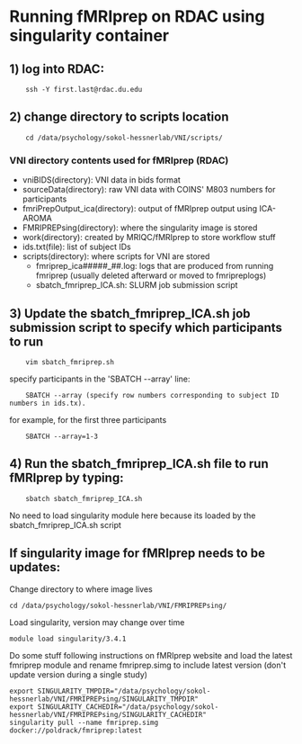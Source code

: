 # Running fMRIprep on RDAC using singularity container


## 1) log into RDAC:
		ssh -Y first.last@rdac.du.edu


## 2) change directory to scripts location
		cd /data/psychology/sokol-hessnerlab/VNI/scripts/

### VNI directory contents used for fMRIprep (RDAC)
-	vniBIDS(directory): VNI data in bids format
-	sourceData(directory):  raw VNI data with COINS' M803 numbers for participants
-	fmriPrepOutput_ica(directory): output of fMRIprep output using ICA-AROMA
-	FMRIPREPsing(directory): where the singularity image is stored 
-	work(directory): created by MRIQC/fMRIprep to store workflow stuff
-	ids.txt(file): list of subject IDs
-	scripts(directory): where scripts for VNI are stored
	-	fmriprep_ica#####_##.log: logs that are produced from running fmriprep (usually deleted afterward or moved to fmripreplogs)
	-	sbatch_fmriprep_ICA.sh: SLURM job submission script

## 3) Update the sbatch_fmriprep_ICA.sh job submission script to specify which participants to run
		vim sbatch_fmriprep.sh

specify participants in the 'SBATCH --array' line:
		
		SBATCH --array (specify row numbers corresponding to subject ID numbers in ids.tx). 
for example, for the first three participants
		
		SBATCH --array=1-3 
		
## 4) Run the sbatch_fmriprep_ICA.sh file to run fMRIprep by typing: 
		sbatch sbatch_fmriprep_ICA.sh 

No need to load singularity module here because its loaded by the sbatch_fmriprep_ICA.sh script


## If singularity image for fMRIprep needs to be updates: 
Change directory to where image lives
	
	cd /data/psychology/sokol-hessnerlab/VNI/FMRIPREPsing/ 
Load singularity, version may change over time
	
	module load singularity/3.4.1 

Do some stuff following instructions on fMRIprep website and load the latest fmriprep module and rename fmriprep.simg to include latest version (don't update version during a single study)

	export SINGULARITY_TMPDIR="/data/psychology/sokol-hessnerlab/VNI/FMRIPREPsing/SINGULARITY_TMPDIR"
	export SINGULARITY_CACHEDIR="/data/psychology/sokol-hessnerlab/VNI/FMRIPREPsing/SINGULARITY_CACHEDIR"
	singularity pull --name fmriprep.simg docker://poldrack/fmriprep:latest 
	
	
